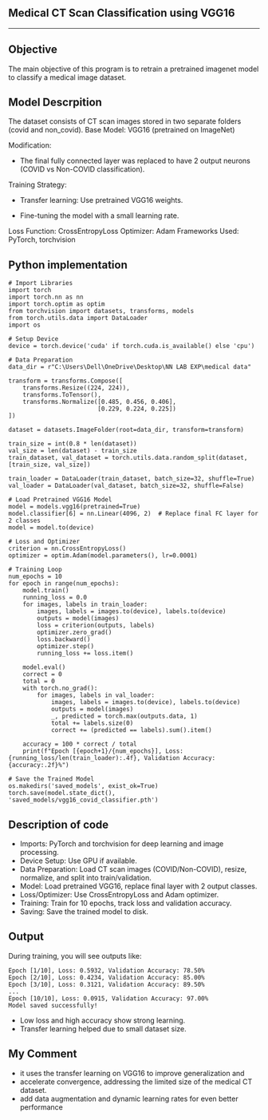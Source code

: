 ## Medical CT Scan Classification using VGG16
---
## Objective 

 The main objective of this program is to retrain a pretrained imagenet model to classify a medical image dataset. 
 
## Model Descrpition
 
The dataset consists of CT scan images stored in two separate folders (covid and non_covid).
Base Model: VGG16 (pretrained on ImageNet)

Modification:

+ The final fully connected layer was replaced to have 2 output neurons (COVID vs Non-COVID classification).

Training Strategy:

+ Transfer learning: Use pretrained VGG16 weights.

+ Fine-tuning the model with a small learning rate.

Loss Function: CrossEntropyLoss
Optimizer: Adam
Frameworks Used: PyTorch, torchvision

## Python implementation 
```
# Import Libraries
import torch
import torch.nn as nn
import torch.optim as optim
from torchvision import datasets, transforms, models
from torch.utils.data import DataLoader
import os

# Setup Device
device = torch.device('cuda' if torch.cuda.is_available() else 'cpu')

# Data Preparation
data_dir = r"C:\Users\Dell\OneDrive\Desktop\NN LAB EXP\medical data"

transform = transforms.Compose([
    transforms.Resize((224, 224)),
    transforms.ToTensor(),
    transforms.Normalize([0.485, 0.456, 0.406],
                         [0.229, 0.224, 0.225])
])

dataset = datasets.ImageFolder(root=data_dir, transform=transform)

train_size = int(0.8 * len(dataset))
val_size = len(dataset) - train_size
train_dataset, val_dataset = torch.utils.data.random_split(dataset, [train_size, val_size])

train_loader = DataLoader(train_dataset, batch_size=32, shuffle=True)
val_loader = DataLoader(val_dataset, batch_size=32, shuffle=False)

# Load Pretrained VGG16 Model
model = models.vgg16(pretrained=True)
model.classifier[6] = nn.Linear(4096, 2)  # Replace final FC layer for 2 classes
model = model.to(device)

# Loss and Optimizer
criterion = nn.CrossEntropyLoss()
optimizer = optim.Adam(model.parameters(), lr=0.0001)

# Training Loop
num_epochs = 10
for epoch in range(num_epochs):
    model.train()
    running_loss = 0.0
    for images, labels in train_loader:
        images, labels = images.to(device), labels.to(device)
        outputs = model(images)
        loss = criterion(outputs, labels)
        optimizer.zero_grad()
        loss.backward()
        optimizer.step()
        running_loss += loss.item()

    model.eval()
    correct = 0
    total = 0
    with torch.no_grad():
        for images, labels in val_loader:
            images, labels = images.to(device), labels.to(device)
            outputs = model(images)
            _, predicted = torch.max(outputs.data, 1)
            total += labels.size(0)
            correct += (predicted == labels).sum().item()

    accuracy = 100 * correct / total
    print(f"Epoch [{epoch+1}/{num_epochs}], Loss: {running_loss/len(train_loader):.4f}, Validation Accuracy: {accuracy:.2f}%")

# Save the Trained Model
os.makedirs('saved_models', exist_ok=True)
torch.save(model.state_dict(), 'saved_models/vgg16_covid_classifier.pth')

```
## Description of code

* Imports: PyTorch and torchvision for deep learning and image processing.
* Device Setup: Use GPU if available.
* Data Preparation: Load CT scan images (COVID/Non-COVID), resize, normalize, and split into train/validation.
* Model: Load pretrained VGG16, replace final layer with 2 output classes.
* Loss/Optimizer: Use CrossEntropyLoss and Adam optimizer.
* Training: Train for 10 epochs, track loss and validation accuracy.
* Saving: Save the trained model to disk.


## Output
During training, you will see outputs like:
```
Epoch [1/10], Loss: 0.5932, Validation Accuracy: 78.50%
Epoch [2/10], Loss: 0.4234, Validation Accuracy: 85.00%
Epoch [3/10], Loss: 0.3121, Validation Accuracy: 89.50%
...
Epoch [10/10], Loss: 0.0915, Validation Accuracy: 97.00%
Model saved successfully!
```

* Low loss and high accuracy show strong learning.
* Transfer learning helped due to small dataset size.
  
## My Comment 

* it uses the transfer learning on VGG16 to improve generalization and
* accelerate convergence, addressing the limited size of the medical CT dataset.
* add data augmentation and dynamic learning rates for even better performance

